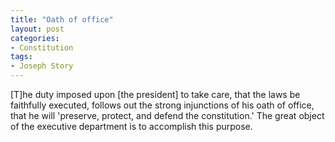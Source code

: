 ```yaml
---
title: "Oath of office"
layout: post
categories:
- Constitution
tags:
- Joseph Story
---
```


\[T\]he duty imposed upon \[the president\] to take care, that the laws be faithfully executed, follows out the strong injunctions of his oath of office, that he will 'preserve, protect, and defend the constitution.' The great object of the executive department is to accomplish this purpose.